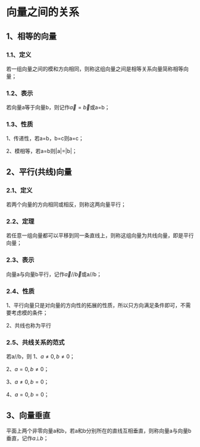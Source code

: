 # 向量之间的关系

## 1、相等的向量
### 1.1、定义
若一组向量之间的模和方向相同，则称这组向量之间是相等关系向量简称相等向量；

### 1.2、表示
若向量a等于向量b，则记作$\vec a=\vec b$或a=b；

### 1.3、性质
1、传递性，若a=b，b=c则a=c；

2、模相等，若a=b则|a|=|b|；

## 2、平行(共线)向量
### 2.1、定义
若两个向量的方向相同或相反，则称这两向量平行；

### 2.2、定理
若任意一组向量都可以平移到同一条直线上，则称这组向量为共线向量，即是平行向量；

### 2.3、表示
向量a与向量b平行，记作$\vec a//\vec b$或a//b；

### 2.4、性质
1、平行向量只是对向量的方向性的拓展的性质，所以只方向满足条件即可，不需要考虑模的条件；

2、共线也称为平行

### 2.5、共线关系的范式
若a//b，则
1、$a\ne 0,b\ne 0$；

2、$a=0,b\ne 0$；

3、$a\ne 0,b=0$；

4、$a=0,b=0$；

## 3、向量垂直
平面上两个非零向量a和b，若a和b分别所在的直线互相垂直，则称向量a与向量b垂直，记作$a\bot b$；
